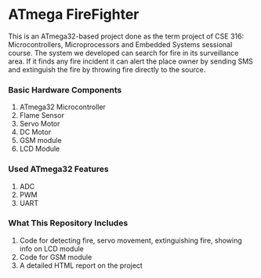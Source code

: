 # ATmega FireFighter

This is an ATmega32-based project done as the term project of CSE 316: Microcontrollers, Microprocessors and Embedded Systems sessional course. The system we developed can search for fire in its surveillance area. If it finds any fire incident it can alert the place owner by sending SMS and extinguish the fire by throwing fire directly to the source.

### Basic Hardware Components
1. ATmega32 Microcontroller
2. Flame Sensor
3. Servo Motor
4. DC Motor
5. GSM module
6. LCD Module

### Used ATmega32 Features
1. ADC
2. PWM
3. UART

### What This Repository Includes
1. Code for detecting fire, servo movement, extinguishing fire, showing info on LCD module
2. Code for GSM module
3. A detailed HTML report on the project